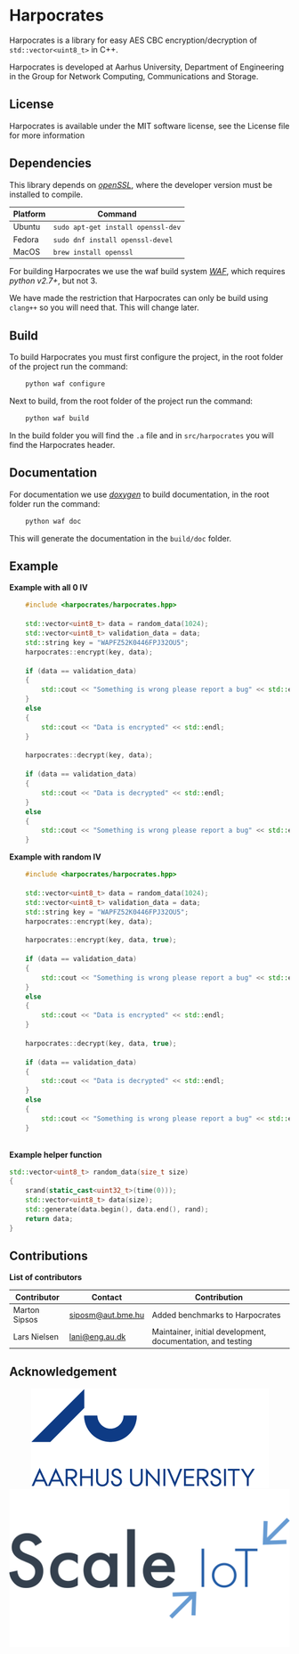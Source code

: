 # Harpocrates

Harpocrates is a library for easy AES CBC encryption/decryption of `std::vector<uint8_t>` in C++.

Harpocrates is developed at Aarhus University, Department of Engineering in the Group for Network Computing, Communications and Storage. 

## License 

Harpocrates is available under the MIT software license, see the License file for more information 

## Dependencies 

This library depends on [*openSSL*](https://www.openssl.org/), where the developer version must be installed to compile. 

| Platform | Command                           |
|----------|-----------------------------------|
| Ubuntu   | `sudo apt-get install openssl-dev`|
| Fedora   | `sudo dnf install openssl-devel`  |
| MacOS    | `brew install openssl`            |

For building Harpocrates we use the waf build system [*WAF*](https://waf.io/), which requires *python v2.7+*, but not 3. 

We have made the restriction that Harpocrates can only be build using `clang++` so you will need that. This will change later. 

## Build 

To build Harpocrates you must first configure the project, in the root folder of the project run the command: 

```bash 
    python waf configure 
```

Next to build, from the root folder of the project run the command: 

```bash 
    python waf build 
```

In the build folder you will find the `.a` file and in `src/harpocrates` you will find the Harpocrates header. 

## Documentation 

For documentation we use [*doxygen*](http://doxygen.nl/) to build documentation, in the root folder run the command:

```bash 
    python waf doc
```

This will generate the documentation in the `build/doc` folder. 

## Example 

**Example with all 0 IV**

```C++
    #include <harpocrates/harpocrates.hpp>
    
    std::vector<uint8_t> data = random_data(1024);
    std::vector<uint8_t> validation_data = data;
    std::string key = "WAPFZ52K0446FPJ32OU5";
    harpocrates::encrypt(key, data);

    if (data == validation_data)
    {
        std::cout << "Something is wrong please report a bug" << std::endl;
    }
    else
    {
        std::cout << "Data is encrypted" << std::endl; 
    }

    harpocrates::decrypt(key, data);
    
    if (data == validation_data)
    {
        std::cout << "Data is decrypted" << std::endl;
    }
    else
    {
        std::cout << "Something is wrong please report a bug" << std::endl;
    }
```

**Example with random IV**

```c++
    #include <harpocrates/harpocrates.hpp>
    
    std::vector<uint8_t> data = random_data(1024);
    std::vector<uint8_t> validation_data = data;
    std::string key = "WAPFZ52K0446FPJ32OU5";
    harpocrates::encrypt(key, data);
    
    harpocrates::encrypt(key, data, true);

    if (data == validation_data)
    {
        std::cout << "Something is wrong please report a bug" << std::endl;
    }
    else
    {
        std::cout << "Data is encrypted" << std::endl; 
    }

    harpocrates::decrypt(key, data, true);
    
    if (data == validation_data)
    {
        std::cout << "Data is decrypted" << std::endl;
    }
    else
    {
        std::cout << "Something is wrong please report a bug" << std::endl;
    }
    
```

**Example helper function**

```c++
std::vector<uint8_t> random_data(size_t size)
{
    srand(static_cast<uint32_t>(time(0)));
    std::vector<uint8_t> data(size);
    std::generate(data.begin(), data.end(), rand);
    return data; 
}
```

## Contributions 

**List of contributors**

| Contributor   | Contact           | Contribution                                                |
|---------------|-------------------|-------------------------------------------------------------|
| Marton Sipsos | siposm@aut.bme.hu | Added benchmarks to Harpocrates                             |
| Lars Nielsen  | lani@eng.au.dk    | Maintainer, initial development, documentation, and testing |
 


## Acknowledgement 


<center>
<a href="http://www.au.dk/"><img src="https://github.com/AgileCloudLab/harpocrates/blob/master/graphics/aulogo_uk_var1_blue.png" alt="au-logo"/></a>
<a href="http://eng.au.dk/en/research/electrical-and-computer-engineering/communications-and-networks/network-computing-communications-and-storage/"><img src="https://github.com/AgileCloudLab/harpocrates/blob/master/graphics/Scale_IoT_Logo.png" alt="au-logo"/></a>
</center>
